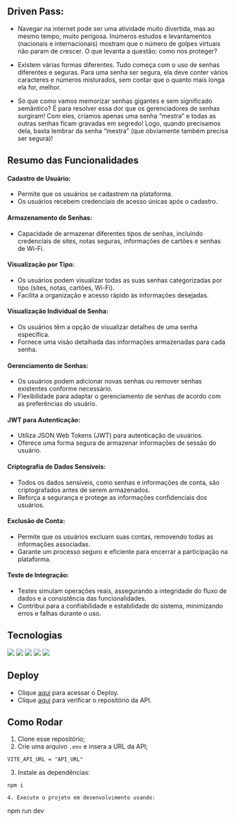## Driven Pass:

* Navegar na internet pode ser uma atividade muito divertida, mas ao mesmo tempo, muito perigosa. Inúmeros estudos e levantamentos (nacionais e internacionais) mostram que o número de golpes virtuais não param de crescer. O que levanta a questão: como nos proteger?

* Existem várias formas diferentes. Tudo começa com o uso de senhas diferentes e seguras. Para uma senha ser segura, ela deve conter vários caracteres e números misturados, sem contar que o quanto mais longa ela for, melhor.

* Só que como vamos memorizar senhas gigantes e sem significado semântico? É para resolver essa dor que os gerenciadores de senhas surgiram! Com eles, criamos apenas uma senha “mestra” e todas as outras senhas ficam gravadas em segredo! Logo, quando precisamos dela, basta lembrar da senha “mestra” (que obviamente também precisa ser segura)!

## Resumo das Funcionalidades

#### Cadastro de Usuário:

- Permite que os usuários se cadastrem na plataforma.
- Os usuários recebem credenciais de acesso únicas após o cadastro.
#### Armazenamento de Senhas:

- Capacidade de armazenar diferentes tipos de senhas, incluindo credenciais de sites, notas seguras, informações de cartões e senhas de Wi-Fi.

#### Visualização por Tipo:

- Os usuários podem visualizar todas as suas senhas categorizadas por tipo (sites, notas, cartões, Wi-Fi).
- Facilita a organização e acesso rápido às informações desejadas.
#### Visualização Individual de Senha:

- Os usuários têm a opção de visualizar detalhes de uma senha específica.
- Fornece uma visão detalhada das informações armazenadas para cada senha.
#### Gerenciamento de Senhas:

- Os usuários podem adicionar novas senhas ou remover senhas existentes conforme necessário.
- Flexibilidade para adaptar o gerenciamento de senhas de acordo com as preferências do usuário.
#### JWT para Autenticação:

- Utiliza JSON Web Tokens (JWT) para autenticação de usuários.
- Oferece uma forma segura de armazenar informações de sessão do usuário.
#### Criptografia de Dados Sensíveis:

- Todos os dados sensíveis, como senhas e informações de conta, são criptografados antes de serem armazenados.
- Reforça a segurança e protege as informações confidenciais dos usuários.
#### Exclusão de Conta:

- Permite que os usuários excluam suas contas, removendo todas as informações associadas.
- Garante um processo seguro e eficiente para encerrar a participação na plataforma.

#### Teste de Integração:

- Testes simulam operações reais, assegurando a integridade do fluxo de dados e a consistência das funcionalidades.
- Contribui para a confiabilidade e estabilidade do sistema, minimizando erros e falhas durante o uso.

## Tecnologias 

[![](https://img.shields.io/badge/TypeScript-007ACC?style=for-the-badge&logo=typescript&logoColor=white)]()
[![](https://img.shields.io/badge/React-20232A?style=for-the-badge&logo=react&logoColor=61DAFB)]()
[![](https://img.shields.io/badge/React_Router-CA4245?style=for-the-badge&logo=react-router&logoColor=white)]()
[![](https://img.shields.io/badge/styled--components-DB7093?style=for-the-badge&logo=styled-components&logoColor=whitee)]()
[![](https://img.shields.io/badge/GIT-E44C30?style=for-the-badge&logo=git&logoColor=white)]()

## Deploy

- Clique <a href="https://project-drivenpass-front.vercel.app/">aqui</a> para acessar o Deploy.
- Clique <a href="https://github.com/gabriel-victor933/projeto23-drivenpass-nest">aqui</a> para verificar o repositório da API. 

## Como Rodar
1. Clone esse repositório;
2. Crie uma arquivo `.env` e insera a URL da API;
```
VITE_API_URL = "API_URL" 
```
3. Instale as dependências:
```
npm i
```
```
4. Execute o projeto em desenvolvimento usando:
```
npm run dev

